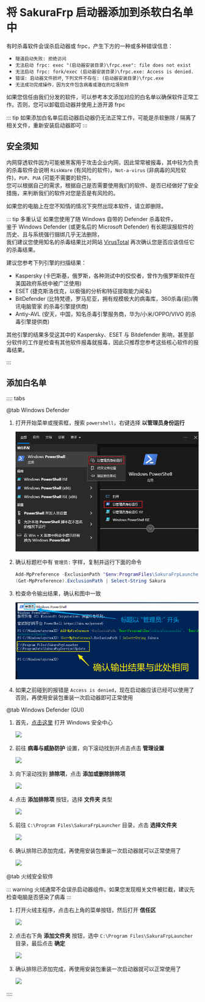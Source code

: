 # 将 SakuraFrp 启动器添加到杀软白名单中

有时杀毒软件会误杀启动器或 frpc，产生下方的一种或多种错误信息：

- `隧道启动失败: 拒绝访问`
- `无法启动 frpc: exec "(启动器安装目录)\frpc.exe": file does not exist`
- `无法启动 frpc: fork/exec (启动器安装目录)\frpc.exe: Access is denied.`
- `错误: 启动器文件损坏`, `下列文件不存在: (启动器安装目录)\frpc.exe`
- `无法成功完成操作，因为文件包含病毒或潜在的垃圾软件`

如果您信任由我们分发的软件，可以参考本文添加对应的白名单以确保软件正常工作。否则，您可以卸载启动器并使用上游开源 frpc

::: tip
如果添加白名单后启动器启动器仍无法正常工作，可能是杀软删除 / 隔离了相关文件，重新安装启动器即可
:::

## 安全须知

内网穿透软件因为可能被黑客用于攻击企业内网，因此常常被报毒，其中较为负责的杀毒软件会说明 `RiskWare` (有风险的软件)，`Not-a-virus` (非病毒的风险软件)，`PUP`、`PUA` (可能不需要的软件)。  
您可以根据自己的需求，根据自己是否需要使用我们的软件、是否已经做好了安全措施，来判断我们的软件对您是否是有风险的。

如果您的电脑上在您不知情的情况下突然出现本软件，请立即删除。

::: tip 多重认证
如果您使用了随 Windows 自带的 Defender 杀毒软件，  
鉴于 Windows Defender (或更名后的 Microsoft Defender) 有长期误报软件的历史、且与系统强行捆绑几乎无法删除，  
我们建议您使用知名的杀毒结果比对网站 [VirusTotal](https://www.virustotal.com/) 再次确认您是否应该信任它的杀毒结果。

建议您参考下列引擎的扫描结果：

- Kaspersky (卡巴斯基，俄罗斯，各种测试中的佼佼者，曾作为俄罗斯软件在美国政府系统中被广泛使用)
- ESET (捷克斯洛伐克，以极强的分析和特征提取能力闻名)
- BitDefender (比特梵德，罗马尼亚，拥有规模极大的病毒库，360杀毒(前)/腾讯电脑管家 的杀毒引擎提供商)
- Antiy-AVL (安天，中国，知名杀毒引擎服务商，华为/小米/OPPO/VIVO 的杀毒引擎提供商)

其他引擎的结果多受这其中的 Kaspersky、ESET 与 Bitdefender 影响，甚至部分软件的工作是检查有其他软件报毒就报毒，因此只推荐您参考这些核心软件的报毒结果。

:::

## 添加白名单

:::: tabs

@tab Windows Defender

1. 打开开始菜单或搜索框，搜索 `powershell`，右键选择 **以管理员身份运行**

   ![](./_images/av-wd-ps-1.png)

2. 确认标题栏中有 `管理员:` 字样，复制并运行下面的命令

   ```powershell
   Add-MpPreference -ExclusionPath "$env:ProgramFiles\SakuraFrpLauncher", "$env:ProgramData\SakuraFrpService\Update"
   (Get-MpPreference).ExclusionPath | Select-String Sakura
   ```

3. 检查命令输出结果，确认和图中一致

   ![](./_images/av-wd-ps-2.png)

4. 如果之前碰到的报错是 `Access is denied`，现在启动器应该已经可以使用了  
   否则，再使用安装包重装一次启动器即可正常使用

@tab Windows Defender (GUI)

1. 首先，[点击这里](ms-settings:windowsdefender) 打开 Windows 安全中心

   ![](./_images/av-wd-1.png)

2. 前往 **病毒与威胁防护** 设置，向下滚动找到并点击点击 **管理设置**

   ![](./_images/av-wd-2.png)

3. 向下滚动找到 **排除项**，点击 **添加或删除排除项**

   ![](./_images/av-wd-3.png)

4. 点击 **添加排除项** 按钮，选择 **文件夹** 类型

   ![](./_images/av-wd-4.png)

5. 前往 `C:\Program Files\SakuraFrpLauncher` 目录，点击 **选择文件夹**

   ![](./_images/av-wd-5.png)

6. 确认排除已添加完成，再使用安装包重装一次启动器就可以正常使用了

   ![](./_images/av-wd-6.png)

@tab 火绒安全软件

::: warning
火绒通常不会误杀启动器组件。如果您发现相关文件被拦截，建议先检查电脑是否感染了病毒
:::

1. 打开火绒主程序，点击右上角的菜单按钮，然后打开 **信任区**

   ![](./_images/av-huorong-1.png)

1. 点击右下角 **添加文件夹** 按钮，选中 `C:\Program Files\SakuraFrpLauncher` 目录，最后点击 **确定**

   ![](./_images/av-huorong-2.png)

1. 确认排除已添加完成，再使用安装包重装一次启动器就可以正常使用了

   ![](./_images/av-huorong-3.png)

::::
